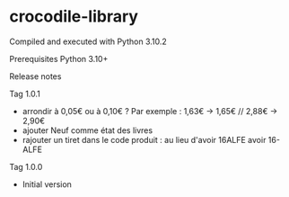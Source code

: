 # crocodile-library

Compiled and executed with Python 3.10.2

Prerequisites
Python 3.10+

Release notes

Tag 1.0.1
- arrondir à 0,05€ ou à 0,10€ ? Par exemple : 1,63€ -> 1,65€ // 2,88€ -> 2,90€ 
- ajouter Neuf comme état des livres
- rajouter un tiret dans le code produit : au lieu d'avoir 16ALFE avoir 16-ALFE

Tag 1.0.0
 - Initial version